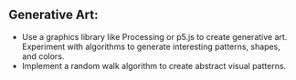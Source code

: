 ## Generative Art:
 - Use a graphics library like Processing or p5.js to create generative art. Experiment with algorithms to generate interesting patterns, shapes, and colors.
 - Implement a random walk algorithm to create abstract visual patterns.
